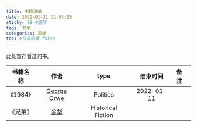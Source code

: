 ```yaml
---
title: 书籍清单
date: 2022-01-11 21:03:15
sticky: 98 #置顶
tags: 书单
categories: 清单
toc: #目录隐藏 false
---
```


此处暂存看过的书。

<!--more-->

| 书籍名称 | 作者 | type | 结束时间 | 备注 |
| :---: | :---: | :---: | :---: | :--- |
| 《1984》 | [George Orwe](https://www.goodreads.com/author/show/3706.George_Orwell) | Politics           | 2022-01-11 |      |
| 《兄弟》 | [余华](https://book.douban.com/author/4503668/)                         | Historical Fiction |            |      |


